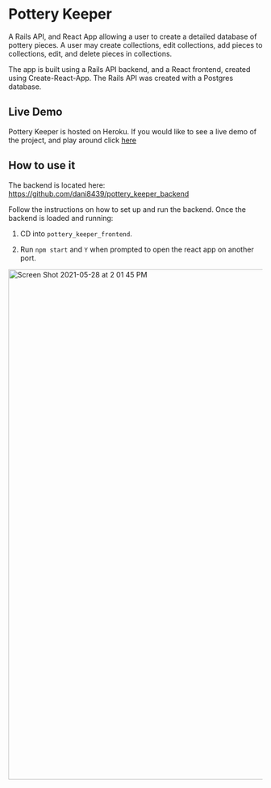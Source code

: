 
# Pottery Keeper
A Rails API, and React App allowing a user to create a detailed database of pottery pieces. A user may create collections, edit collections, add pieces to collections, edit, and delete pieces in collections. 

The app is built using a Rails API backend, and a React frontend, created using Create-React-App. The Rails API was created with a Postgres database.

## Live Demo
Pottery Keeper is hosted on Heroku. If you would like to see a live demo of the project, and play around click [here](https://pottery-keeper-api.herokuapp.com/collections)

## How to use it
The backend is located here: https://github.com/dani8439/pottery_keeper_backend 

Follow the instructions on how to set up and run the backend. Once the backend is loaded and running:

1. CD into `pottery_keeper_frontend`.

2. Run `npm start` and `Y` when prompted to open the react app on another port. 

<img width="1009" alt="Screen Shot 2021-05-28 at 2 01 45 PM" src="https://user-images.githubusercontent.com/26771302/120026009-7656f080-bfbf-11eb-896d-ffa56dfeac53.png">
